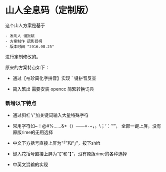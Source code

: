 # 山人全息码（定制版）
这个山人方案是基于  

    - 发明人 谢振斌
    - 方案制作 疏影孤桐
    - 版本时间 "2016.08.25" 
  进行定制修改的。

  原来的方案特点如下：

 - 通过【袖珍简化字拼音】实现 ` 键拼音反查

 - 简入繁出 需要安装 opencc 简繁转换词典

### 新增以下特点

- 通过斜杠“/”加关键词输入大量特殊字符

- 常用字符如~！@#%……&*（）——=-+，。\；‘：’“”，
全部一键上屏，没有原版rime的无用选择

- 中文下方括号直接上屏为“「”和“」”，按下shift

- 键入花括号直接上屏为“【”和“】”，没有原版rime的各种选择
- 中英文混输的实现